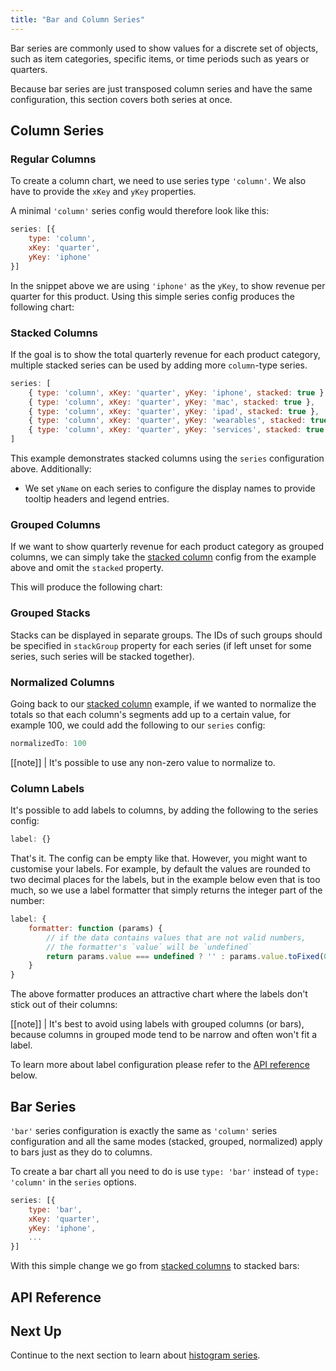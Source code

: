 ```yaml
---
title: "Bar and Column Series"
---
```


Bar series are commonly used to show values for a discrete set of objects, such as item categories, specific items, or time periods such as years or quarters.

Because bar series are just transposed column series and have the same configuration, this section covers both series at once.

## Column Series

### Regular Columns

To create a column chart, we need to use series type `'column'`. We also have to provide the `xKey` and `yKey` properties.

A minimal `'column'` series config would therefore look like this:

```js
series: [{
    type: 'column',
    xKey: 'quarter',
    yKey: 'iphone'
}]
```

In the snippet above we are using `'iphone'` as the `yKey`, to show revenue per quarter for this product. Using this simple series config produces the following chart:

<chart-example title='Regular Column Series' name='regular-column' type='generated'></chart-example>

### Stacked Columns

If the goal is to show the total quarterly revenue for each product category, multiple stacked series can be used
by adding more `column`-type series.

```js
series: [
    { type: 'column', xKey: 'quarter', yKey: 'iphone', stacked: true },
    { type: 'column', xKey: 'quarter', yKey: 'mac', stacked: true },
    { type: 'column', xKey: 'quarter', yKey: 'ipad', stacked: true },
    { type: 'column', xKey: 'quarter', yKey: 'wearables', stacked: true },
    { type: 'column', xKey: 'quarter', yKey: 'services', stacked: true },
]
```

This example demonstrates stacked columns using the `series` configuration above. Additionally:
- We set `yName` on each series to configure the display names to provide tooltip headers and legend entries.

<chart-example title='Stacked Column Series' name='stacked-column' type='generated'></chart-example>

### Grouped Columns

If we want to show quarterly revenue for each product category as grouped columns, we can simply take the [stacked column](#stacked-columns) config from the example above and omit the `stacked` property.

This will produce the following chart:</p>

<chart-example title='Grouped Column Series' name='grouped-column' type='generated'></chart-example>

### Grouped Stacks

Stacks can be displayed in separate groups. The IDs of such groups should be specified in `stackGroup` property for each series (if left unset for some series, such series will be stacked together).

<chart-example title='Grouped Stack Series' name='grouped-stack' type='generated'></chart-example>

### Normalized Columns

Going back to our [stacked column](#stacked-columns) example, if we wanted to normalize the totals so that each column's segments add up to a certain value, for example 100, we could add the following to our `series` config:

```js
normalizedTo: 100
```

[[note]]
| It's possible to use any non-zero value to normalize to.

<chart-example title='Normalized Column Series' name='normalized-column' type='generated'></chart-example>

### Column Labels

It's possible to add labels to columns, by adding the following to the series config:

```js
label: {}
```

That's it. The config can be empty like that. However, you might want to customise your labels. For example, by default the values are rounded to two decimal places for the labels, but in the example below even that is too much, so we use a label formatter that simply returns the integer part of the number:

```js
label: {
    formatter: function (params) {
        // if the data contains values that are not valid numbers,
        // the formatter's `value` will be `undefined`
        return params.value === undefined ? '' : params.value.toFixed(0);
    }
}
```

The above formatter produces an attractive chart where the labels don't stick out of their columns:

<chart-example title='Column Series with Labels' name='labeled-column' type='generated'></chart-example>

[[note]]
| It's best to avoid using labels with grouped columns (or bars), because columns in grouped mode tend to be narrow and often won't fit a label.

To learn more about label configuration please refer to the [API reference](#reference-AgBarSeriesOptions-label) below.

## Bar Series

`'bar'` series configuration is exactly the same as `'column'` series configuration and all the same modes (stacked, grouped, normalized) apply to bars just as they do to columns.

To create a bar chart all you need to do is use `type: 'bar'` instead of `type: 'column'` in the `series` options.

```js
series: [{
    type: 'bar',
    xKey: 'quarter',
    yKey: 'iphone',
    ...
}]
```

With this simple change we go from [stacked columns](#stacked-columns) to stacked bars:

<chart-example title='Stacked Bar Series' name='stacked-bar' type='generated'></chart-example>

## API Reference

<interface-documentation interfaceName='AgBarSeriesOptions' overridesrc="charts-api/api.json" config='{ "showSnippets": false, "lookupRoot": "charts-api" }'></interface-documentation>

## Next Up

Continue to the next section to learn about [histogram series](/charts-histogram-series/).

